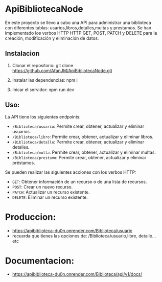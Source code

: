 # ApiBibliotecaNode

En este proyecto se llevo a cabo una API para administrar una biblioteca con diferentes tablas: usarios,libros,detalles,multas y prestamos. Se han implementado los verbos HTTP  HTTP GET, POST, PATCH y DELETE para la creación, modificación y eliminación de datos.

## Instalacion

1. Clonar el repositorio:
git clone https://github.com/AfanJM/ApiBibliotecaNode.git

2. Instalar las dependencias:
npm i

3. Inicar el servidor:
npm run dev

## Uso:
La API tiene los siguientes endpoints:

- `/Biblioteca/usuario`: Permite crear, obtener, actualizar y eliminar usuarios.
- `/Biblioteca/libro`: Permite crear, obtener, actualizar y eliminar libros.
- `/Biblioteca/detalle`: Permite crear, obtener, actualizar y eliminar detalles.
- `/Biblioteca/multa`: Permite crear, obtener, actualizar y eliminar multas.
- `/Biblioteca/prestamo`: Permite crear, obtener, actualizar y eliminar préstamos.

Se pueden realizar las siguientes acciones con los verbos HTTP:

- `GET`: Obtener información de un recurso o de una lista de recursos.
- `POST`: Crear un nuevo recurso.
- `PATCH`: Actualizar un recurso existente.
- `DELETE`: Eliminar un recurso existente.

# Produccion: 
-  https://apibiblioteca-du0n.onrender.com/Biblioteca/usuario
- recuerda que tienes las opciones de: /Biblioteca/usuario,libro, detalle... etc

# Documentacion: 
-  https://apibiblioteca-du0n.onrender.com/Biblioteca/api/v1/docs/


